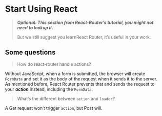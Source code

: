 # Start Using React
> ***Optional: This section from React-Router’s tutorial, you might not need to lookup it.***
> 
> But we still suggest you learnReact Router, it’s useful in your work.

## Some questions
> How do react-router handle actions?

Without JavaScript, when a form is submitted, the browser will create `FormData` and set it as the body of the request when it sends it to the server. As mentioned before, React Router prevents that and sends the request to your ***action*** instead, including the `FormData`.

> What’s the different between `action` and `loader`?

A Get request won’t trigger `action`, but Post will.
